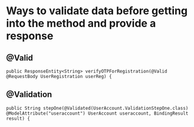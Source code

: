 # Ways to validate data before getting into the method and provide a response

## @Valid
	public ResponseEntity<String> verifyOTPForRegistration(@Valid @RequestBody UserRegistration userReg) {

## @Validation
	public String stepOne(@Validated(UserAccount.ValidationStepOne.class) @ModelAttribute("useraccount") UserAccount useraccount, BindingResult result) {
	
